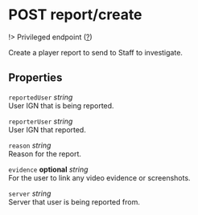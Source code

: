 # <span class="badge badge-light">POST</span> <span class="badge badge-light">report/create</span>

!> Privileged endpoint ([?](privileged.md))

Create a player report to send to Staff to investigate.

## Properties

`reportedUser` *string*  
User IGN that is being reported.

`reporterUser` *string*  
User IGN that reported.

`reason` *string*  
Reason for the report.

`evidence` **optional** *string*  
For the user to link any video evidence or screenshots.

`server` *string*  
Server that user is being reported from.



